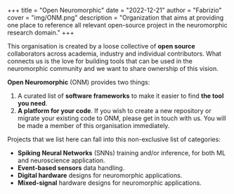 +++
title = "Open Neuromorphic"
date = "2022-12-21"
author = "Fabrizio"
cover = "img/ONM.png"
description = "Organization that aims at providing one place to reference all relevant open-source project in the neuromorphic research domain."
+++

This organisation is created by a loose collective of **open source** collaborators across academia, industry and individual contributors. What connects us is the love for building tools that can be used in the neuromorphic community and we want to share ownership of this vision. 

**Open Neuromorphic** (ONM) provides two things:

1. A curated list of **software frameworks** to make it easier to find **the tool you need**.
2. **A platform for your code**. If you wish to create a new repository or migrate your existing code to ONM, please get in touch with us. You will be made a member of this organisation immediately.

Projects that we list here can fall into this non-exclusive list of categories:

* **Spiking Neural Networks** (SNNs) training and/or inference, for both ML and neuroscience application.
* **Event-based sensors** data handling.
* **Digital hardware** designs for neuromorphic applications.
* **Mixed-signal** hardware designs for neuromorphic applications.
